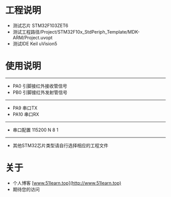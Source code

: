  # 工程说明
 - 测试芯片 STM32F103ZET6
 - 测试工程路径/Project/STM32F10x_StdPeriph_Template/MDK-ARM/Project.uvopt
 - 测试IDE Keil uVision5
 # 使用说明
 ---
 - PA0 引脚接红外接收管信号
 - PB0 引脚接红外发射管信号
 ---
 - PA9 串口TX
 - PA10 串口RX
 ---
 - 串口配置 115200 N 8 1
 ---
 - 其他STM32芯片类型请自行选择相应的工程文件
 # 关于
 - 个人博客 [www.51learn.top](http://www.51learn.top)
 - 期待您的访问
 
